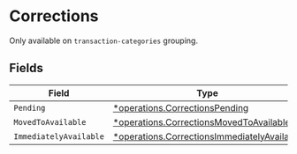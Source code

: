 # Corrections

Only available on `transaction-categories` grouping.


## Fields

| Field                                                                                                     | Type                                                                                                      | Required                                                                                                  | Description                                                                                               |
| --------------------------------------------------------------------------------------------------------- | --------------------------------------------------------------------------------------------------------- | --------------------------------------------------------------------------------------------------------- | --------------------------------------------------------------------------------------------------------- |
| `Pending`                                                                                                 | [*operations.CorrectionsPending](../../models/operations/correctionspending.md)                           | :heavy_minus_sign:                                                                                        | N/A                                                                                                       |
| `MovedToAvailable`                                                                                        | [*operations.CorrectionsMovedToAvailable](../../models/operations/correctionsmovedtoavailable.md)         | :heavy_minus_sign:                                                                                        | N/A                                                                                                       |
| `ImmediatelyAvailable`                                                                                    | [*operations.CorrectionsImmediatelyAvailable](../../models/operations/correctionsimmediatelyavailable.md) | :heavy_minus_sign:                                                                                        | N/A                                                                                                       |